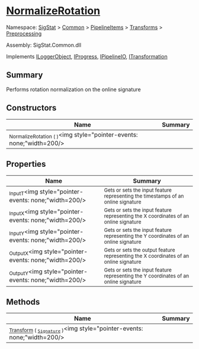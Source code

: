 # [NormalizeRotation](./NormalizeRotation.md)

Namespace: [SigStat]() > [Common](./../../../README.md) > [PipelineItems]() > [Transforms]() > [Preprocessing](./README.md)

Assembly: SigStat.Common.dll

Implements [ILoggerObject](./../../../ILoggerObject.md), [IProgress](./../../../Helpers/IProgress.md), [IPipelineIO](./../../../Pipeline/IPipelineIO.md), [ITransformation](./../../../ITransformation.md)

## Summary
Performs rotation normalization on the online signature

## Constructors

| Name | Summary | 
| --- | --- | 
| <sub>NormalizeRotation (  )</sub><img style="pointer-events: none;"width=200/></div>| <sub></sub>| <br>


## Properties

| Name | Summary | 
| --- | --- | 
| <sub>InputT</sub><img style="pointer-events: none;"width=200/></div>| <sub>Gets or sets the input feature representing the timestamps of an online signature</sub>| <br>
| <sub>InputX</sub><img style="pointer-events: none;"width=200/></div>| <sub>Gets or sets the input feature representing the X coordinates of an online signature</sub>| <br>
| <sub>InputY</sub><img style="pointer-events: none;"width=200/></div>| <sub>Gets or sets the input feature representing the Y coordinates of an online signature</sub>| <br>
| <sub>OutputX</sub><img style="pointer-events: none;"width=200/></div>| <sub>Gets or sets the output feature representing the X coordinates of an online signature</sub>| <br>
| <sub>OutputY</sub><img style="pointer-events: none;"width=200/></div>| <sub>Gets or sets the input feature representing the Y coordinates of an online signature</sub>| <br>


## Methods

| Name | Summary | 
| --- | --- | 
| <sub>[Transform](./Methods/NormalizeRotation-100663779.md) ( [`Signature`](./../../../Signature.md) )</sub><img style="pointer-events: none;"width=200/></div>| <sub></sub>| <br>


